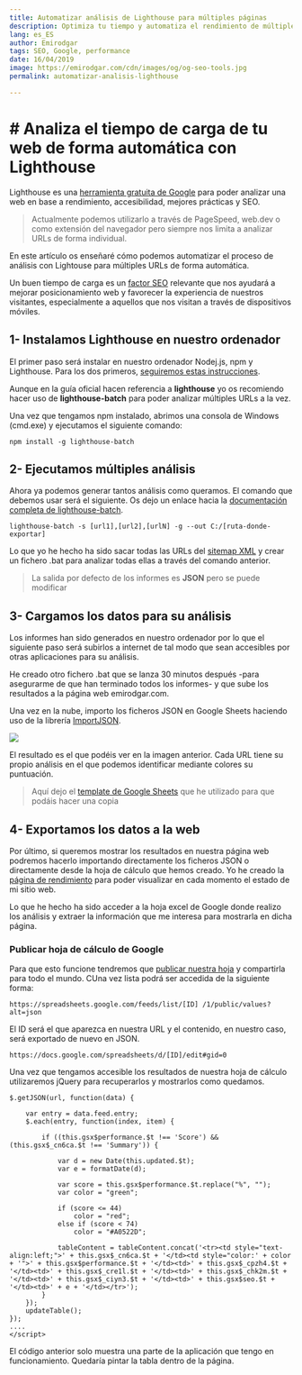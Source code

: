 ```yaml
---
title: Automatizar análisis de Lighthouse para múltiples páginas
description: Optimiza tu tiempo y automatiza el rendimiento de múltiples URLs dentro de tu sitio web
lang: es_ES
author: Emirodgar
tags: SEO, Google, performance
date: 16/04/2019
image: https://emirodgar.com/cdn/images/og/og-seo-tools.jpg
permalink: automatizar-analisis-lighthouse

---
```


# # Analiza el tiempo de carga de tu web de forma automática con Lighthouse

Lighthouse es una  [herramienta gratuita de Google](https://emirodgar.com/[https://developers.google.com/web/tools/lighthouse/?hl=es](https://developers.google.com/web/tools/lighthouse/?hl=es))  para poder analizar una web en base a rendimiento, accesibilidad, mejores prácticas y SEO.

> Actualmente podemos utilizarlo a través de PageSpeed, web.dev o como extensión del navegador pero siempre nos limita a analizar URLs de forma individual.

En este artículo os enseñaré cómo podemos automatizar el proceso de análisis con Lightouse para múltiples URLs de forma automática.

Un buen tiempo de carga es un  [factor SEO](https://emirodgar.com/factores-seo)  relevante que nos ayudará a mejorar posicionamiento web y favorecer la experiencia de nuestros visitantes, especialmente a aquellos que nos visitan a través de dispositivos móviles.


## 1- Instalamos Lighthouse en nuestro ordenador

El primer paso será instalar en nuestro ordenador Nodej.js, npm y Lighthouse. Para los dos primeros,  [seguiremos estas instrucciones](https://emirodgar.com/[https://www.npmjs.com/get-npm](https://www.npmjs.com/get-npm)).

Aunque en la guía oficial hacen referencia a  **lighthouse**  yo os recomiendo hacer uso de  **lighthouse-batch**  para poder analizar múltiples URLs a la vez.

Una vez que tengamos npm instalado, abrimos una consola de Windows (cmd.exe) y ejecutamos el siguiente comando:

```
npm install -g lighthouse-batch

```

## 2- Ejecutamos múltiples análisis

Ahora ya podemos generar tantos análisis como queramos. El comando que debemos usar será el siguiente. Os dejo un enlace hacia la  [documentación completa de lighthouse-batch](https://emirodgar.com/[https://github.com/mikestead/lighthouse-batch](https://github.com/mikestead/lighthouse-batch)).

```
lighthouse-batch -s [url1],[url2],[urlN] -g --out C:/[ruta-donde-exportar]

```

Lo que yo he hecho ha sido sacar todas las URLs del  [sitemap XML](https://emirodgar.com/sitemap.xml)  y crear un fichero .bat para analizar todas ellas a través del comando anterior.

> La salida por defecto de los informes es  **JSON**  pero se puede modificar

## 3- Cargamos los datos para su análisis

Los informes han sido generados en nuestro ordenador por lo que el siguiente paso será subirlos a internet de tal modo que sean accesibles por otras aplicaciones para su análisis.

He creado otro fichero .bat que se lanza 30 minutos después -para asegurarme de que han terminado todos los informes- y que sube los resultados a la página web emirodgar.com.

Una vez en la nube, importo los ficheros JSON en Google Sheets haciendo uso de la librería  [ImportJSON](https://emirodgar.com/[https://github.com/bradjasper/ImportJSON](https://github.com/bradjasper/ImportJSON)).

![](https://i.imgur.com/IrL1alS.png)

El resultado es el que podéis ver en la imagen anterior. Cada URL tiene su propio análisis en el que podemos identificar mediante colores su puntuación.

> Aquí dejo el [template de Google Sheets](https://docs.google.com/spreadsheets/d/1whDp-4iFdMzHZiX0zg9_cndFdHpFS1xI_RHINBFr_E8/edit?usp=sharing) que he utilizado para que podáis hacer una copia 

## 4- Exportamos los datos a la web

Por último, si queremos mostrar los resultados en nuestra página web podremos hacerlo importando directamente los ficheros JSON o directamente desde la hoja de cálculo que hemos creado. Yo he creado la  [página de rendimiento](https://emirodgar.com/rendimiento)  para poder visualizar en cada momento el estado de mi sitio web.

Lo que he hecho ha sido acceder a la hoja excel de Google donde realizo los análisis y extraer la información que me interesa para mostrarla en dicha página.

### Publicar hoja de cálculo de Google

Para que esto funcione tendremos que [publicar nuestra hoja](https://support.google.com/docs/answer/183965?co=GENIE.Platform%3DDesktop&hl=es) y compartirla para todo el mundo. CUna vez lista podrá ser accedida de la siguiente forma:

```
https://spreadsheets.google.com/feeds/list/[ID] /1/public/values?alt=json

```

El ID será el que aparezca en nuestra URL y el contenido, en nuestro caso, será exportado de nuevo en JSON.

```
https://docs.google.com/spreadsheets/d/[ID]/edit#gid=0

```

Una vez que tengamos accesible los resultados de nuestra hoja de cálculo utilizaremos jQuery para recuperarlos y mostrarlos como quedamos.

```
$.getJSON(url, function(data) {

    var entry = data.feed.entry;
    $.each(entry, function(index, item) {

        if ((this.gsx$performance.$t !== 'Score') && (this.gsx$_cn6ca.$t !== 'Summary')) {

            var d = new Date(this.updated.$t);
            var e = formatDate(d);

            var score = this.gsx$performance.$t.replace("%", "");
            var color = "green";

            if (score <= 44)
                color = "red";
            else if (score < 74)
                color = "#A0522D";

            tableContent = tableContent.concat('<tr><td style="text-align:left;">' + this.gsx$_cn6ca.$t + '</td><td style="color:' + color + '">' + this.gsx$performance.$t + '</td><td>' + this.gsx$_cpzh4.$t + '</td><td>' + this.gsx$_cre1l.$t + '</td><td>' + this.gsx$_chk2m.$t + '</td><td>' + this.gsx$_ciyn3.$t + '</td><td>' + this.gsx$seo.$t + '</td><td>' + e + '</td></tr>');
        } 
    });
    updateTable();
});
....
</script>

```

El código anterior solo muestra una parte de la aplicación que tengo en funcionamiento. Quedaría pintar la tabla dentro de la página.
<!--stackedit_data:
eyJoaXN0b3J5IjpbLTEyOTc3Mjc5NjMsLTExNDg4MDQ1MDksLT
E0ODgwOTg2NjQsMTM1OTAyNjkyMl19
-->